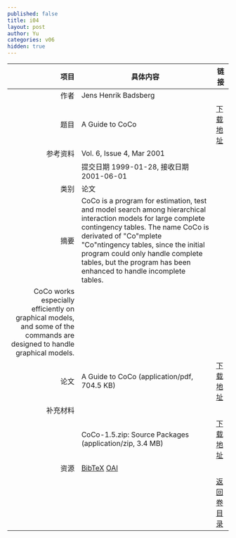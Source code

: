 ```yaml
---
published: false
title: i04
layout: post
author: Yu
categories: v06
hidden: true
---
```


| 项目 | 具体内容 | 链接 |
|---:|---|---|
| 作者 | Jens Henrik Badsberg| |
| 题目 |A Guide to CoCo | [下载地址](http://www.jstatsoft.org/v06/i04/paper) |
| 参考资料 |Vol. 6, Issue 4, Mar 2001 | |
| | 提交日期 1999-01-28, 接收日期 2001-06-01| | 
| 类别 | 论文| |
| 摘要 | CoCo is a program for estimation, test and model search among hierarchical interaction models for large complete contingency tables. The name CoCo is derivated of "Co"mplete "Co"ntingency tables, since the initial program could only handle complete tables, but the program has been enhanced to handle incomplete tables.| |
 CoCo works especially efficiently on graphical models, and some of the commands are designed to handle graphical models.| |
| 论文 | A Guide to CoCo  (application/pdf, 704.5 KB)| [下载地址](http://www.jstatsoft.org/v06/i04/paper) |
| 补充材料 | | |
| |CoCo-1.5.zip: Source Packages  (application/zip, 3.4 MB)|  [下载地址](http://www.jstatsoft.org/v06/i04/supp/1) |
| 资源 | [BibTeX](http://www.jstatsoft.org/v06/i04/bibtex) [OAI](http://www.jstatsoft.org/oai?verb=GetRecord&identifier=oai.jstatsoft/v06/i04&prefix=oai_dc)| |
| |  | [返回卷目录]({{site.baseurl}}/volume/v06.html) |
